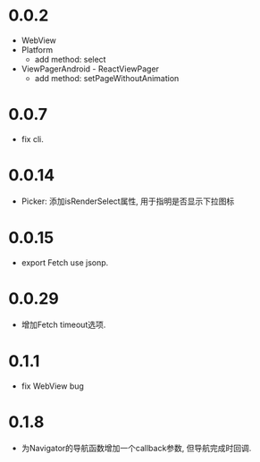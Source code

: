 
0.0.2
==================
  - WebView
  - Platform
    - add method: select
  - ViewPagerAndroid - ReactViewPager
    - add method: setPageWithoutAnimation

0.0.7
==================
  - fix cli.

0.0.14
==================
  - Picker: 添加isRenderSelect属性, 用于指明是否显示下拉图标

0.0.15
==================
  - export Fetch use jsonp.

0.0.29
==================
  - 增加Fetch timeout选项.

0.1.1
==================
  - fix WebView bug

0.1.8
==================
  - 为Navigator的导航函数增加一个callback参数, 但导航完成时回调.
